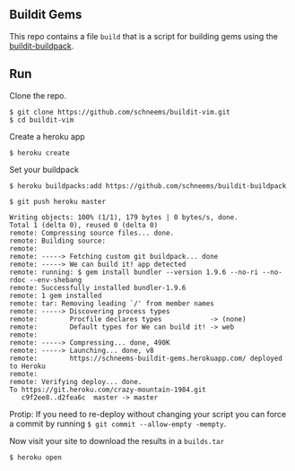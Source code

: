 ## Buildit Gems

This repo contains a file `build` that is a script for building gems using the [buildit-buildpack](https://github.com/schneems/buildit-buildpack).

## Run

Clone the repo.

```
$ git clone https://github.com/schneems/buildit-vim.git
$ cd buildit-vim
```

Create a heroku app

```
$ heroku create
```

Set your buildpack

```
$ heroku buildpacks:add https://github.com/schneems/buildit-buildpack
```


```
$ git push heroku master

Writing objects: 100% (1/1), 179 bytes | 0 bytes/s, done.
Total 1 (delta 0), reused 0 (delta 0)
remote: Compressing source files... done.
remote: Building source:
remote:
remote: -----> Fetching custom git buildpack... done
remote: -----> We can build it! app detected
remote: running: $ gem install bundler --version 1.9.6 --no-ri --no-rdoc --env-shebang
remote: Successfully installed bundler-1.9.6
remote: 1 gem installed
remote: tar: Removing leading `/' from member names
remote: -----> Discovering process types
remote:        Procfile declares types            -> (none)
remote:        Default types for We can build it! -> web
remote:
remote: -----> Compressing... done, 490K
remote: -----> Launching... done, v8
remote:        https://schneems-buildit-gems.herokuapp.com/ deployed to Heroku
remote:
remote: Verifying deploy... done.
To https://git.heroku.com/crazy-mountain-1984.git
   c9f2ee8..d2fea6c  master -> master
```

Protip: If you need to re-deploy without changing your script you can force a commit by running `$ git commit --allow-empty -mempty`.


Now visit your site to download the results in a `builds.tar`

```
$ heroku open
```


